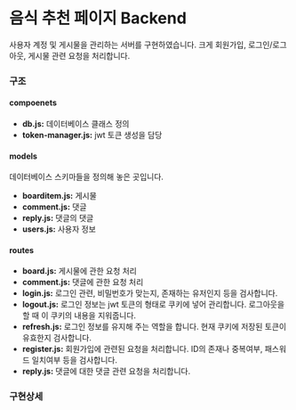 # 음식 추천 페이지 Backend
사용자 계정 및 게시물을 관리하는 서버를 구현하였습니다. 크게 회원가입, 로그인/로그아웃, 게시물 관련 요청을 처리합니다.
### 구조
#### compoenets
- <b>db.js:</b> 데이터베이스 클래스 정의
- <b>token-manager.js:</b> jwt 토큰 생성을 담당
#### models
데이터베이스 스키마들을 정의해 놓은 곳입니다.
- <b>boarditem.js:</b> 게시물
- <b>comment.js:</b> 댓글
- <b>reply.js:</b> 댓글의 댓글
- <b>users.js:</b> 사용자 정보
#### routes
- <b>board.js:</b> 게시물에 관한 요청 처리
- <b>comment.js:</b> 댓글에 관한 요청 처리
- <b>login.js:</b> 로그인 관련, 비밀번호가 맞는지, 존재하는 유저인지 등을 검사합니다.
- <b>logout.js:</b> 로그인 정보는 jwt 토큰의 형태로 쿠키에 넣어 관리합니다. 로그아웃을 할 때 이 쿠키의 내용을 지워줍니다.
- <b>refresh.js:</b> 로그인 정보를 유지해 주는 역할을 합니다. 현재 쿠키에 저장된 토큰이 유효한지 검사합니다.
- <b>register.js:</b> 회원가입에 관련된 요청을 처리합니다. ID의 존재나 중복여부, 패스워드 일치여부 등을 검사합니다.
- <b>reply.js:</b> 댓글에 대한 댓글 관련 요청을 처리합니다.

### 구현상세
